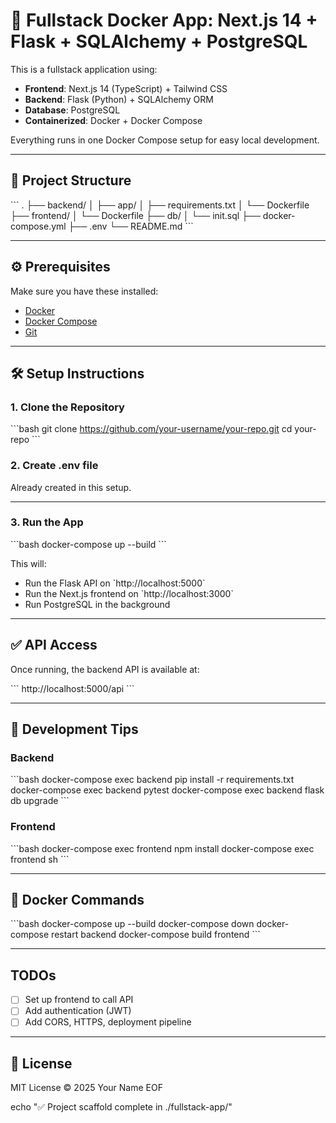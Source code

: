 # 🚀 Fullstack Docker App: Next.js 14 + Flask + SQLAlchemy + PostgreSQL

This is a fullstack application using:

- **Frontend**: Next.js 14 (TypeScript) + Tailwind CSS
- **Backend**: Flask (Python) + SQLAlchemy ORM
- **Database**: PostgreSQL
- **Containerized**: Docker + Docker Compose

Everything runs in one Docker Compose setup for easy local development.

---

## 🧱 Project Structure

\`\`\`
.
├── backend/
│   ├── app/
│   ├── requirements.txt
│   └── Dockerfile
├── frontend/
│   └── Dockerfile
├── db/
│   └── init.sql
├── docker-compose.yml
├── .env
└── README.md
\`\`\`

---

## ⚙️ Prerequisites

Make sure you have these installed:

- [Docker](https://www.docker.com/products/docker-desktop)
- [Docker Compose](https://docs.docker.com/compose/install/)
- [Git](https://git-scm.com/)

---

## 🛠️ Setup Instructions

### 1. Clone the Repository

\`\`\`bash
git clone https://github.com/your-username/your-repo.git
cd your-repo
\`\`\`

### 2. Create .env file

Already created in this setup.

---

### 3. Run the App

\`\`\`bash
docker-compose up --build
\`\`\`

This will:
- Run the Flask API on \`http://localhost:5000\`
- Run the Next.js frontend on \`http://localhost:3000\`
- Run PostgreSQL in the background

---

## ✅ API Access

Once running, the backend API is available at:

\`\`\`
http://localhost:5000/api
\`\`\`

---

## 🧪 Development Tips

### Backend

\`\`\`bash
docker-compose exec backend pip install -r requirements.txt
docker-compose exec backend pytest
docker-compose exec backend flask db upgrade
\`\`\`

### Frontend

\`\`\`bash
docker-compose exec frontend npm install
docker-compose exec frontend sh
\`\`\`

---

## 🔄 Docker Commands

\`\`\`bash
docker-compose up --build
docker-compose down
docker-compose restart backend
docker-compose build frontend
\`\`\`

---

## TODOs

- [ ] Set up frontend to call API
- [ ] Add authentication (JWT)
- [ ] Add CORS, HTTPS, deployment pipeline

---

## 📄 License

MIT License © 2025 Your Name
EOF

echo "✅ Project scaffold complete in ./fullstack-app/"
